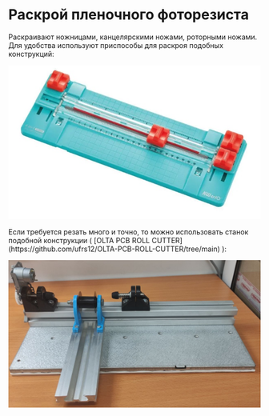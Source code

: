 # Раскрой пленочного фоторезиста
Раскраивают ножницами, канцелярскими ножами, роторными ножами.  
Для удобства используют приспособы для раскроя подобных конструкций:  
<p align="center">
 <img width="700px" src="src/1.jpg" alt="qr"/>
</p>
Если требуется резать много и точно, то можно использовать станок подобной конструкции ( [OLTA PCB ROLL CUTTER](https://github.com/ufrs12/OLTA-PCB-ROLL-CUTTER/tree/main) ):
<p align="center">
 <img width="700px" src="https://github.com/ufrs12/OLTA-PCB-ROLL-CUTTER/blob/main/src/1.jpg" alt="qr"/>
</p>

